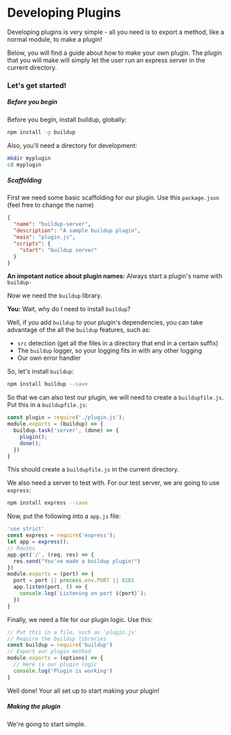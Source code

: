 # Developing Plugins
Developing plugins is very simple - all you need is to export a method, like a normal module, to make a plugin!

Below, you will find a guide about how to make your own plugin. The plugin that you will make will simply let the user run an express server in the current directory.

### Let's get started!
##### Before you begin
Before you begin, install buildup, globally:
```bash
npm install -g buildup
```
Also, you'll need a directory for development:
```bash
mkdir myplugin
cd myplugin
```
##### Scaffolding
First we need some basic scaffolding for our plugin.
Use this `package.json` (feel free to change the name)
```json
{
  "name": "buildup-server",
  "description": "A sample buildup plugin",
  "main": "plugin.js",
  "scripts": {
    "start": "buildup server"
  }
}
```
**An impotant notice about plugin names:** Always start a plugin's name with `buildup-`

Now we need the `buildup` library.

**You:** Wait, why do I need to install `buildup`?

Well, if you add `buildup` to your plugin's dependencies, you can take advantage of the all the `buildup` features, such as:

 - `src` detection (get all the files in a directory that end in a certain suffix)
 - The `buildup` logger, so your logging fits in with any other logging
 - Our own error handler

So, let's install `buildup`:
```bash
npm install buildup --save
```
So that we can also test our plugin, we will need to create a `buildupfile.js`.  Put this in a `buildupfile.js`:
```javascript
const plugin = require('./plugin.js');
module.exports = (buildup) => {
  buildup.task('server', (done) => {
    plugin();
    done();
  })
}
```
This should create a `buildupfile.js` in the current directory.

We also need a server to test with. For our test server, we are going to use `express`:
```bash
npm install express --save
```
Now, put the following into a `app.js` file:
```javascript
'use strict'
const express = require('express');
let app = express();
// Routes
app.get('/', (req, res) => {
  res.send("You've made a buildup plugin!")
})
module.exports = (port) => {
  port = port || process.env.PORT || 8181
  app.listen(port, () => {
    console.log(`Listening on port ${port}`);
  })
}
```

Finally, we need a file for our plugin logic. Use this:
```javascript
// Put this in a file, such as 'plugin.js'
// Require the buildup libraries
const buildup = require('buildup')
// Export our plugin method
module.exports = (options) => {
  // Here is our plugin logic
  console.log('Plugin is working')
}
```

Well done! Your all set up to start making your plugin!

##### Making the plugin
We're going to start simple.

